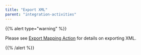 ```yaml
---
title: "Export XML"
parent: "integration-activities"
---
```



{{% alert type="warning" %}}

Please see [Export Mapping Action](export-mapping-action) for details on exporting XML.

{{% /alert %}}
